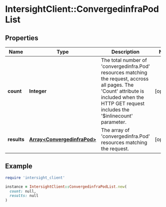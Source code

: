 # IntersightClient::ConvergedinfraPodList

## Properties

| Name | Type | Description | Notes |
| ---- | ---- | ----------- | ----- |
| **count** | **Integer** | The total number of &#39;convergedinfra.Pod&#39; resources matching the request, accross all pages. The &#39;Count&#39; attribute is included when the HTTP GET request includes the &#39;$inlinecount&#39; parameter. | [optional] |
| **results** | [**Array&lt;ConvergedinfraPod&gt;**](ConvergedinfraPod.md) | The array of &#39;convergedinfra.Pod&#39; resources matching the request. | [optional] |

## Example

```ruby
require 'intersight_client'

instance = IntersightClient::ConvergedinfraPodList.new(
  count: null,
  results: null
)
```

